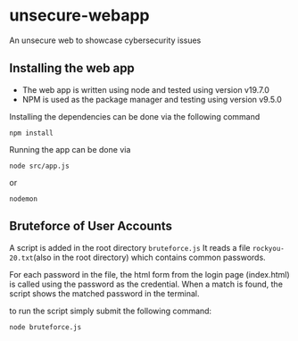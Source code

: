 # unsecure-webapp
 An unsecure web to showcase cybersecurity issues

## Installing the web app
* The web app is written using node and tested using version v19.7.0
* NPM is used as the package manager and testing using version v9.5.0

Installing the dependencies can be done via the following command
```
npm install
```

Running the app can be done via
```
node src/app.js
```
or 
```
nodemon
```
 
## Bruteforce of User Accounts
A script is added in the root directory `bruteforce.js`
It reads a file `rockyou-20.txt`(also in the root directory) which contains common passwords.

For each password in the file, the html form from the login page (index.html) is called using the password as the credential. 
When a match is found, the script shows the matched password in the terminal.

to run the script simply submit the following command:
```
node bruteforce.js
```




